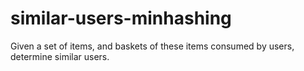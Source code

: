 # similar-users-minhashing
Given a set of items, and baskets of these items consumed by users, determine similar users.
